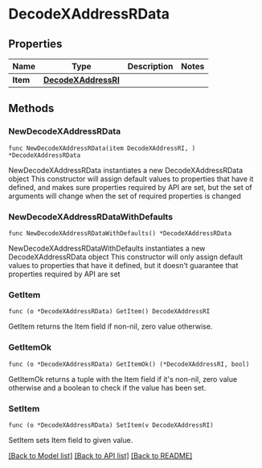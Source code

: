 # DecodeXAddressRData

## Properties

Name | Type | Description | Notes
------------ | ------------- | ------------- | -------------
**Item** | [**DecodeXAddressRI**](DecodeXAddressRI.md) |  | 

## Methods

### NewDecodeXAddressRData

`func NewDecodeXAddressRData(item DecodeXAddressRI, ) *DecodeXAddressRData`

NewDecodeXAddressRData instantiates a new DecodeXAddressRData object
This constructor will assign default values to properties that have it defined,
and makes sure properties required by API are set, but the set of arguments
will change when the set of required properties is changed

### NewDecodeXAddressRDataWithDefaults

`func NewDecodeXAddressRDataWithDefaults() *DecodeXAddressRData`

NewDecodeXAddressRDataWithDefaults instantiates a new DecodeXAddressRData object
This constructor will only assign default values to properties that have it defined,
but it doesn't guarantee that properties required by API are set

### GetItem

`func (o *DecodeXAddressRData) GetItem() DecodeXAddressRI`

GetItem returns the Item field if non-nil, zero value otherwise.

### GetItemOk

`func (o *DecodeXAddressRData) GetItemOk() (*DecodeXAddressRI, bool)`

GetItemOk returns a tuple with the Item field if it's non-nil, zero value otherwise
and a boolean to check if the value has been set.

### SetItem

`func (o *DecodeXAddressRData) SetItem(v DecodeXAddressRI)`

SetItem sets Item field to given value.



[[Back to Model list]](../README.md#documentation-for-models) [[Back to API list]](../README.md#documentation-for-api-endpoints) [[Back to README]](../README.md)


